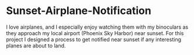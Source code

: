 # Sunset-Airplane-Notification

I love airplanes, and I especially enjoy watching them with my binoculars as they approach my local airport (Phoenix Sky Harbor) near sunset.  For this project I designed a process to get notified near sunset if any interesting planes are about to land.
